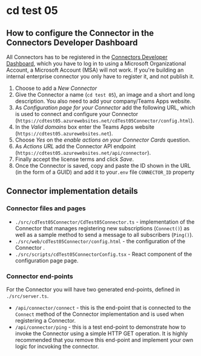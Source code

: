 # cd test 05

## How to configure the Connector in the Connectors Developer Dashboard

All Connectors has to be registered in the [Connectors Developer Dashboard](https://outlook.office.com/connectors/publish), which you have to log in to using a Microsoft Organizational Account, a Microsoft Account (MSA) will not work. If you're building an internal enterprise connector you only have to register it, and not publish it.

1. Choose to add a *New Connector*
2. Give the Connector a name (`cd test 05`), an image and a short and long description. You also need to add your company/Teams Apps website.
3. As *Configuration page for your Connector*  add the following URL, which is used to connect and configure your Connector (`https://cdtest05.azurewebsites.net/cdTest05Connector/config.html`).
4. In the *Valid domains* box enter the Teams Apps website (`https://cdtest05.azurewebsites.net`).
5. Choose *Yes* on the *enable actions on your Connector Cards* question.
6. As *Actions URL* add the Connector API endpoint (`https://cdtest05.azurewebsites.net/api/connector`).
7. Finally accept the license terms and click *Save*.
8. Once the Connector is saved, copy and paste the ID shown in the URL (in the form of a GUID) and add it to your`.env` file `CONNECTOR_ID` property

## Connector implementation details

### Connector files and pages

* `./src/cdTest05Connector/CdTest05Connector.ts` - implementation of the Connector that manages registering new subscriptions (`Connect()`) as well as a sample method to send a message to all subscribers (`Ping()`).
* `./src/web/cdTest05Connector/config.html` - the configuration of the Connector .
* `./src/scripts/cdTest05ConnectorConfig.tsx` - React component of the configuration page page.

### Connector end-points

For the Connector you will have two generated end-points, defined in `./src/server.ts`.

* `/api/connector/connect` - this is the end-point that is connected to the `Connect` method of the Connector implementation and is used when registering a Connector. 
* `/api/connector/ping` - this is a test end-point to demonstrate how to invoke the Connector using a simple HTTP GET operation. It is highly recommended that you remove this end-point and implement your own logic for incvoking the connector.